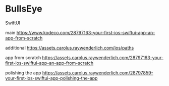 # BullsEye
SwiftUI

main https://www.kodeco.com/28797163-your-first-ios-swiftui-app-an-app-from-scratch 

additional https://assets.carolus.raywenderlich.com/ios/paths

app from scratch https://assets.carolus.raywenderlich.com/28797163-your-first-ios-swiftui-app-an-app-from-scratch

polishing the app https://assets.carolus.raywenderlich.com/28797859-your-first-ios-swiftui-app-polishing-the-app
